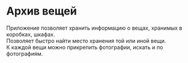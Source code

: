 Архив вещей
===========
Приложение позволяет хранить информацию о вещах, хранимых в коробках, шкафах.  
Позволяет быстро найти место хранения той или иной вещи.  
К каждой вещи можно прикрепить фотографии, искать и по фотографиям.
